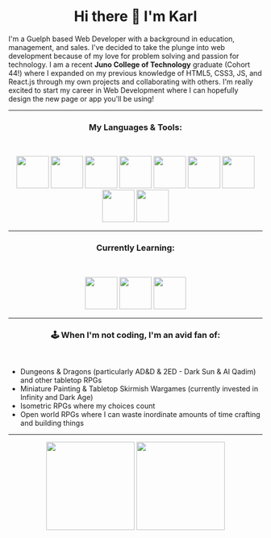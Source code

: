 <h1 align="center">Hi there 👋 I'm Karl</h1>

<p>I'm a Guelph based Web Developer with a background in education, management, and sales. I've decided to take the plunge into web development because of my love for problem solving and passion for technology. I am a recent <strong>Juno College of Technology</strong> graduate (Cohort 44!) where I expanded on my previous knowledge of HTML5, CSS3, JS, and React.js through my own projects and collaborating with others. I'm really excited to start my career in Web Development where I can hopefully design the new page or app you'll be using!</p>

---

<h3 align="center">My Languages & Tools:</h3>
<br/>
<p align="center">
 <img height="64em" src="https://cdn.jsdelivr.net/gh/devicons/devicon/icons/html5/html5-plain-wordmark.svg" />
 <img height="64em" src="https://cdn.jsdelivr.net/gh/devicons/devicon/icons/css3/css3-plain-wordmark.svg" />
 <img height="64em" src="https://cdn.jsdelivr.net/gh/devicons/devicon/icons/javascript/javascript-original.svg" />
 <img height="64em" src="https://cdn.jsdelivr.net/gh/devicons/devicon/icons/sass/sass-original.svg" />
 <img height="64em" src="https://cdn.jsdelivr.net/gh/devicons/devicon/icons/react/react-original-wordmark.svg" />
 <img height="64em" src="https://cdn.jsdelivr.net/gh/devicons/devicon/icons/git/git-plain-wordmark.svg" />
 <img height="64em" src="https://cdn.jsdelivr.net/gh/devicons/devicon/icons/firebase/firebase-plain-wordmark.svg" />
 <img height="64em" src="https://cdn.jsdelivr.net/gh/devicons/devicon/icons/c/c-original.svg" />
 <img height="64em" src="https://cdn.jsdelivr.net/gh/devicons/devicon/icons/bootstrap/bootstrap-plain-wordmark.svg" />
</p>

---

<h3 align="center">Currently Learning:</h3>
<br/>
<p align="center">
 <img height="64em" src="https://cdn.jsdelivr.net/gh/devicons/devicon/icons/mongodb/mongodb-plain-wordmark.svg" />
 <img height="64em" src="https://cdn.jsdelivr.net/gh/devicons/devicon/icons/express/express-original.svg" />
 <img height="64em" src="https://cdn.jsdelivr.net/gh/devicons/devicon/icons/nodejs/nodejs-plain-wordmark.svg" />
</p>

---

<h3 align="center">🕹️ When I'm not coding, I'm an avid fan of:</h3>
<br/>
<ul> 
<li>Dungeons & Dragons (particularly AD&D & 2ED - Dark Sun & Al Qadim) and other tabletop RPGs</li>
<li>Miniature Painting & Tabletop Skirmish Wargames (currently invested in Infinity and Dark Age)</li>
<li>Isometric RPGs where my choices count</li>
<li>Open world RPGs where I can waste inordinate amounts of time crafting and building things</li>
</ul>

---

<div align="center">
<img height="175em" src="https://github-readme-stats.vercel.app/api/top-langs/?username=klukreativ&show_icons=true&layout=compact&theme=radical&env=PAT_1"/>
<img height="175em" src="https://github-readme-stats.vercel.app/api?username=klukreativ&show_icons=true&layout=compact&theme=radical&env=PAT_1"/>
</div>
